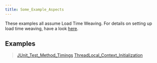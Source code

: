 ```yaml
---
title: Some_Example_Aspects
---
```

These examples all assume Load Time Weaving. For details on setting up load time weaving, have a look [here](Eclipse_VM_Configuration_for_AspectJ).

## Examples 
> [JUnit_Test_Method_Timings](JUnit_Test_Method_Timings)
> [ThreadLocal_Context_Initialization](ThreadLocal_Context_Initialization)
